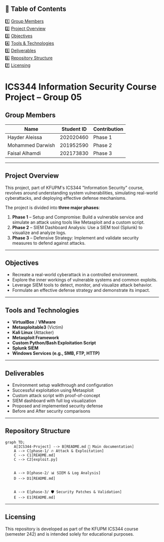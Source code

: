 ## 📖 Table of Contents

1️⃣ [Group Members](#group-members)  
2️⃣ [Project Overview](#project-overview)  
3️⃣ [Objectives](#objectives)  
4️⃣ [Tools & Technologies](#tools-and-technologies)  
5️⃣ [Deliverables](#deliverables)  
6️⃣ [Repository Structure](#repository-structure)  
7️⃣ [Licensing](#licensing)  


# ICS344 Information Security Course Project – Group 05

## Group Members

| Name              | Student ID     | Contribution |
|-------------------|----------------|----------------|
| Hayder Aleissa   | 202020460           | Phase 1 |
| Mohammed Darwish   |  201952590          | Phase 2 |
| Faisal Alhamdi   | 202173830           | Phase 3 |

---

## Project Overview

This project, part of KFUPM's ICS344 "Information Security" course, revolves around understanding system vulnerabilities, simulating real-world cyberattacks, and deploying effective defense mechanisms.

The project is divided into **three major phases**:

1. **Phase 1** – Setup and Compromise: Build a vulnerable service and simulate an attack using tools like Metasploit and a custom script.
2. **Phase 2** – SIEM Dashboard Analysis: Use a SIEM tool (Splunk) to visualize and analyze logs.
3. **Phase 3** – Defensive Strategy: Implement and validate security measures to defend against attacks.

---
## Objectives

- Recreate a real-world cyberattack in a controlled environment.
- Explore the inner workings of vulnerable systems and common exploits.
- Leverage SIEM tools to detect, monitor, and visualize attack behavior.
- Formulate an effective defense strategy and demonstrate its impact.

---

## Tools and Technologies

- **VirtualBox** / **VMware**
- **Metasploitable3** (Victim)
- **Kali Linux** (Attacker)
- **Metasploit Framework**
- **Custom Python/Bash Exploitation Script**
- **Splunk SIEM**
- **Windows Services (e.g., SMB, FTP, HTTP)**

---


## Deliverables

- Environment setup walkthrough and configuration
- Successful exploitation using Metasploit
- Custom attack script with proof-of-concept
- SIEM dashboard with full log visualization
- Proposed and implemented security defense
- Before and After security comparisons

---

## Repository Structure
```mermaid
graph TD;
    A[ICS344-Project] --> B[README.md 📝 Main documentation]
    A --> C[phase-1/ 🔥 Attack & Exploitation]
    C --> C1[README.md]
    C --> C2[exploit.py]

    
    A --> D[phase-2/ 📊 SIEM & Log Analysis]
    D --> D1[README.md]


    A --> E[phase-3/ 🛡️ Security Patches & Validation]
    E --> E1[README.md]

```
    
---


## Licensing

This repository is developed as part of the KFUPM ICS344 course (semester 242) and is intended solely for educational purposes.

